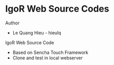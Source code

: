 IgoR Web Source Codes
==============

Author
* Le Quang Hieu - hieulq

IgoR Web Source Code

* Based on Sencha Touch Framework
* Clone and test in local webserver  

